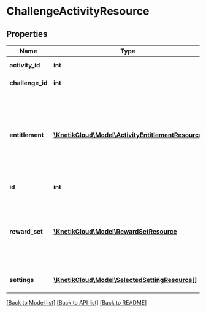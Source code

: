 # ChallengeActivityResource

## Properties
Name | Type | Description | Notes
------------ | ------------- | ------------- | -------------
**activity_id** | **int** | The id of the activity | 
**challenge_id** | **int** | The id of the challenge | [optional] 
**entitlement** | [**\KnetikCloud\Model\ActivityEntitlementResource**](ActivityEntitlementResource.md) | The entitlement item needed to participate in the activity as part of this event. Null indicates free entry. When creating/updating only id is used. Item must be pre-existing | [optional] 
**id** | **int** | The unique ID for this resource | [optional] 
**reward_set** | [**\KnetikCloud\Model\RewardSetResource**](RewardSetResource.md) | The rewards to give at the end of each occurence of the activity. When creating/updating only id is used. Reward set must be pre-existing | [optional] 
**settings** | [**\KnetikCloud\Model\SelectedSettingResource[]**](SelectedSettingResource.md) | The list of settings and the select options | [optional] 

[[Back to Model list]](../README.md#documentation-for-models) [[Back to API list]](../README.md#documentation-for-api-endpoints) [[Back to README]](../README.md)


